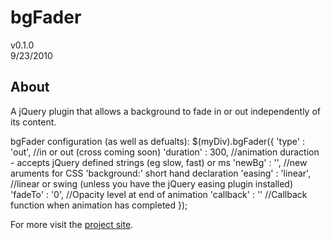 bgFader
================
v0.1.0  
9/23/2010

About
-----
A jQuery plugin that allows a background to fade in or out independently of its content.

bgFader configuration (as well as defualts):
    $(myDiv).bgFader({
        'type' : 'out',  //in or out  (cross coming soon)
        'duration' : 300, //animation duraction - accepts jQuery defined strings (eg slow, fast) or ms
        'newBg' : '', //new aruments for CSS 'background:' short hand declaration
        'easing' : 'linear', //linear or swing (unless you have the jQuery easing plugin installed)
        'fadeTo' : '0', //Opacity level at end of animation
        'callback' : '' //Callback function when animation has completed
    });


For more visit the [project site](http://jdeerhake.com/bgFader.php).
